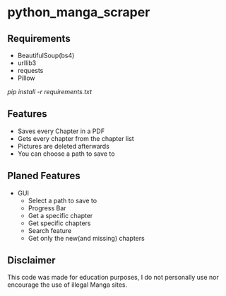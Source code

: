 # python_manga_scraper

## Requirements
* BeautifulSoup(bs4)
* urllib3
* requests
* Pillow

_pip install -r requirements.txt_

## Features
* Saves every Chapter in a PDF
* Gets every chapter from the chapter list
* Pictures are deleted afterwards
* You can choose a path to save to

## Planed Features
* GUI
  * Select a path to save to
  * Progress Bar
  * Get a specific chapter
  * Get specific chapters
  * Search feature
  * Get only the new(and missing) chapters
  
## Disclaimer
This code was made for education purposes, I do not personally use nor encourage the use of illegal Manga sites.